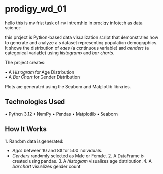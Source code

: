 # prodigy_wd_01

hello this is my frist task of my intrenship in prodigy infotech as data science 

this project is Python-based data visualization script that demonstrates how to generate and analyze a s dataset representing population demographics. It shows the distribution of *ages* (a continuous variable) and *genders* (a categorical variable) using *histograms* and *bar charts*.

The project creates:

•⁠  ⁠A *Histogram* for Age Distribution  
•⁠  ⁠A *Bar Chart* for Gender Distribution

Plots are generated using the Seaborn and Matplotlib libraries.

## Technologies Used

•⁠  ⁠Python 3.12
•⁠  ⁠NumPy
•⁠  ⁠Pandas
•⁠  ⁠Matplotlib
•⁠  ⁠Seaborn

## How It Works

1.⁠ ⁠Random data is generated:
   - *Ages* between 10 and 80 for 500 individuals.
   - *Genders* randomly selected as Male or Female.
2.⁠ ⁠A DataFrame is created using pandas.
3.⁠ ⁠A *histogram* visualizes age distribution.
4.⁠ ⁠A *bar chart* visualizes gender count.

